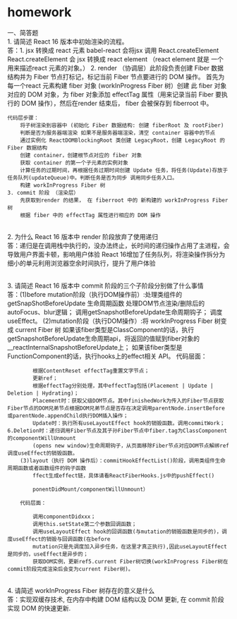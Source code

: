 # homework
一、简答题
<br/>1. 请简述 React 16 版本中初始渲染的流程。</br>
答：1. jsx 转换成 react 元素
            babel-react 会将jsx 调用 React.createElement
            React.createElement 会 jsx 转换成 react element （react element 就是 一个用来描述react 元素的对象。）
    2. render （协调层）此阶段负责创建 Fiber 数据结构并为 Fiber 节点打标记，标记当前 Fiber 节点要进行的 DOM 操作。
            首先为每一个react 元素构建 fiber 对象 (workInProgress Fiber 树）创建 此 fiber 对象对应的 DOM 对象，为 fiber 对象添加 effectTag 属性（用来记录当前 Fiber 要执行的 DOM 操作），然后在render 结束后， fiber 会被保存到 fiberroot 中。

    代码层步骤：
        将子树渲染到容器中 (初始化 Fiber 数据结构: 创建 fiberRoot 及 rootFiber)
        判断是否为服务器端渲染 如果不是服务器端渲染，清空 container 容器中的节点
        通过实例化 ReactDOMBlockingRoot 类创建 LegacyRoot，创建 LegacyRoot 的 Fiber 数据结构
        创建 container，创建根节点对应的 fiber 对象
        获取 container 的第一个子元素的实例对象
        计算任务的过期时间，再根据任务过期时间创建 Update 任务，将任务(Update)存放于任务队列(updateQueue)中。判断任务是否为同步 调用同步任务入口。
        构建 workInProgress Fiber 树
    3. commit 阶段 （渲染层）
        先获取到render 的结果， 在 fiberroot 中的 新构建的 workInProgress Fiber 树
        根据 fiber 中的 effectTag 属性进行相应的 DOM 操作


<br/>2. 为什么 React 16 版本中 render 阶段放弃了使用递归</br>
    答：递归是在调用栈中执行的，没办法终止，长时间的递归操作占用了主进程，会导致用户界面卡顿，影响用户体验
        React 16增加了任务队列，将渲染操作拆分为细小的单元利用浏览器空余时间执行，提升了用户体验


<br/>3. 请简述 React 16 版本中 commit 阶段的三个子阶段分别做了什么事情</br>
    答：(1)before mutation阶段（执行DOM操作前）:处理类组件的getSnapShotBeforeUpdate 生命周期函数
            处理DOM节点渲染/删除后的 autoFocus、blur逻辑；
            调用getSnapshotBeforeUpdate生命周期钩子；
            调度useEffect。
        (2)mutation阶段（执行DOM操作）:将 workInProgress Fiber 树变成 current Fiber 树
            如果该fiber类型是ClassComponent的话，执行getSnapshotBeforeUpdate生命周期api，将返回的值赋到fiber对象的__reactInternalSnapshotBeforeUpdate上；
            如果该fiber类型是FunctionComponent的话，执行hooks上的effect相关 API。
        代码层面：

            根据ContentReset effectTag重置文字节点；
            更新ref；
            根据effectTag分别处理，其中effectTag包括(Placement | Update | Deletion | Hydrating)；
            Placement时：获取父级DOM节点。其中finishedWork为传入的Fiber节点获取Fiber节点的DOM兄弟节点根据DOM兄弟节点是否存在决定调用parentNode.insertBefore或parentNode.appendChild执行DOM插入操作；
            Update时：执行所有useLayoutEffect hook的销毁函数。调用commitWork；6.Deletion时：递归调用Fiber节点及其子孙Fiber节点中fiber.tag为ClassComponent的componentWillUnmount
            (opens new window)生命周期钩子，从页面移除Fiber节点对应DOM节点解绑ref调度useEffect的销毁函数。
        (3)layout（执行 DOM 操作后）：commitHookEffectList()阶段，调用类组件生命周期函数或者函数组件的钩子函数
            ffect生成effect链，具体请看ReactFiberHooks.js中的pushEffect()

            ponentDidMount/componentWillUnmount）

        代码层面：

            调用componentDidxxx；
            调用this.setState第二个参数回调函数；
            调用useLayoutEffect hook的回调函数(与mutation的销毁函数是同步的)，调度useEffect的销毁与回调函数(在before
            mutation只是先调度加入异步任务，在这里才真正执行),因此useLayoutEffect是同步的，useEffect是异步的；
            获取DOM实例，更新ref5.current Fiber树切换(workInProgress Fiber树在commit阶段完成渲染后会变为current Fiber树)。


<br/>4. 请简述 workInProgress Fiber 树存在的意义是什么</br>
    答：实现双缓存技术, 在内存中构建 DOM 结构以及 DOM 更新, 在 commit 阶段实现 DOM 的快速更新.
